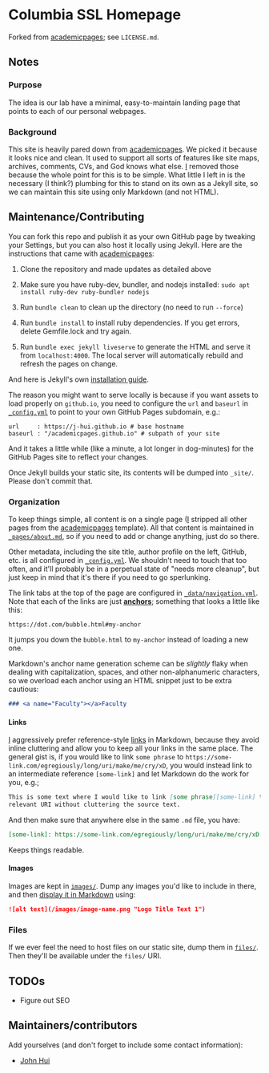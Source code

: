 Columbia SSL Homepage
=====================

Forked from [academicpages][academicpages]; see `LICENSE.md`.

[academicpages]: https://github.com/academicpages/academicpages.github.io

Notes
-----

### Purpose

The idea is our lab have a minimal, easy-to-maintain landing page that points to
each of our personal webpages.

### Background

This site is heavily pared down from [academicpages][academicpages].
We picked it because it looks nice and clean.
It used to support all sorts of features like site maps, archives, comments,
CVs, and God knows what else. [I][j-hui] removed those because the whole point
for this is to be simple. What little I left in is the necessary (I think?)
plumbing for this to stand on its own as a Jekyll site, so we can maintain this
site using only Markdown (and not HTML).


Maintenance/Contributing
------------------------

You can fork this repo and publish it as your own GitHub page by tweaking your
Settings, but you can also host it locally using Jekyll. Here are the
instructions that came with [academicpages][academicpages]:

1.  Clone the repository and made updates as detailed above

1.  Make sure you have ruby-dev, bundler, and nodejs installed:
    `sudo apt install ruby-dev ruby-bundler nodejs`

1.  Run `bundle clean` to clean up the directory (no need to run `--force`)

1.  Run `bundle install` to install ruby dependencies.
    If you get errors, delete Gemfile.lock and try again.

1.  Run `bundle exec jekyll liveserve` to generate the HTML and serve it from
    `localhost:4000`. The local server will automatically rebuild and refresh
    the pages on change.

And here is Jekyll's own [installation guide][jekyll-install].

The reason you might want to serve locally is because if you want assets to load
properly on `github.io`, you need to configure the `url` and `baseurl` in
[`_config.yml`][config] to point to your own GitHub Pages subdomain, e.g.:

    url     : https://j-hui.github.io # base hostname
    baseurl : "/academicpages.github.io" # subpath of your site

And it takes a little while (like a minute, a lot longer in dog-minutes)
for the GitHub Pages site to reflect your changes.

[jekyll-install]: https://jekyllrb.com/docs/installation/

Once Jekyll builds your static site, its contents will be dumped into `_site/`.
Please don't commit that.

### Organization

To keep things simple, all content is on a single page ([I][j-hui] stripped all
other pages from the [academicpages][academicpages] template).
All that content is maintained in [`_pages/about.md`][about],
so if you need to add or change anything, just do so there.

[about]: _pages/about.md

Other metadata, including the site title, author profile on the left, GitHub,
etc. is all configured in [`_config.yml`][config]. We shouldn't need to touch
that too often, and it'll probably be in a perpetual state of "needs more
cleanup", but just keep in mind that it's there if you need to go sperlunking.

[config]: _config.yml


The link tabs at the top of the page are configured in
[`_data/navigation.yml`][navigation]. Note that each of the links are just
[**anchors**][anchors]; something that looks a little like this:

    https://dot.com/bubble.html#my-anchor

It jumps you down the `bubble.html` to `my-anchor` instead of loading a new one.

Markdown's anchor name generation scheme can be _slightly_ flaky when dealing
with capitalization, spaces, and other non-alphanumeric characters, so we
overload each anchor using an HTML snippet just to be extra cautious:

```markdown
### <a name="Faculty"></a>Faculty
```

[navigation]: _data/navigation.yml
[anchors]: https://gist.github.com/asabaylus/3071099


#### Links

[I][j-hui] aggressively prefer reference-style [links][links] in Markdown,
because they avoid inline cluttering and allow you to keep all your links in the
same place. The general gist is, if you would like to link `some phrase` to
`https://some-link.com/egregiously/long/uri/make/me/cry/xD`, you would instead
link to an intermediate reference `[some-link]` and let Markdown do the work for
you, e.g.;

```markdown
This is some text where I would like to link [some phrase][some-link] to the
relevant URI without cluttering the source text.
```

And then make sure that anywhere else in the same `.md` file, you have:

```markdown
[some-link]: https://some-link.com/egregiously/long/uri/make/me/cry/xD
```

Keeps things readable.

[links]: https://github.com/adam-p/markdown-here/wiki/Markdown-Cheatsheet#links

#### Images

Images are kept in [`images/`][images]. Dump any images you'd like to include in
there, and then [display it in Markdown][md-images] using:

```markdown
![alt text](/images/image-name.png "Logo Title Text 1")
```

[images]: images/
[md-images]: https://github.com/adam-p/markdown-here/wiki/Markdown-Cheatsheet#images


### Files

If we ever feel the need to host files on our static site, dump them in
[`files/`][files]. Then they'll be available under the `files/` URI.


[files]: files/

TODOs
-----

-   Figure out SEO


Maintainers/contributors
------------------------

Add yourselves (and don't forget to include some contact information):

-   [John Hui][j-hui]


[j-hui]: mailto:j-hui@cs.columbia.edu


